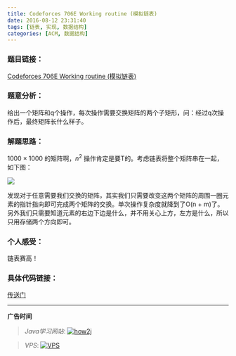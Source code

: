 ```yaml
---
title: Codeforces 706E Working routine (模拟链表)
date: 2016-08-12 23:31:40
tags: [链表, 实现, 数据结构]
categories: [ACM, 数据结构]
---
```


### 题目链接：

[Codeforces 706E Working routine (模拟链表)](http://codeforces.com/problemset/problem/706/E)

### 题意分析：

给出一个矩阵和q个操作，每次操作需要交换矩阵的两个子矩形，问：经过q次操作后，最终矩阵长什么样子。

<!--more-->

### 解题思路：

$1000 \times 1000$ 的矩阵啊，$n^{2}$ 操作肯定是要T的。考虑链表将整个矩阵串在一起，如下图：

![](http://7xsy54.com1.z0.glb.clouddn.com/Codeforces%20706E%20Working%20routine.png)

发现对于任意需要我们交换的矩阵，其实我们只需要改变这两个矩阵的周围一圈元素的指针指向即可完成两个矩阵的交换。单次操作复杂度就降到了O(n + m)了。另外我们只需要知道元素的右边下边是什么，并不用关心上方，左方是什么，所以只用存储两个方向即可。

### 个人感受：

链表赛高！

### 具体代码链接：

[传送门](https://github.com/GooZy/Codes/blob/master/OJ-Codeforces/%23367%20div2/Working%20routine.cpp)


---

**广告时间**




> *Java学习网站*: <a href="http://how2j.cn?p=23251" target="_blank">![how2j](https://github.com/GooZy/GooZy.github.io/blob/hexo/source/images/how2j.png?raw=true)</a>

> *VPS*: <a href="https://www.vultr.com/?ref=7255071" target="_blank">![VPS](https://www.vultr.com/media/banner_2.png)</a>

